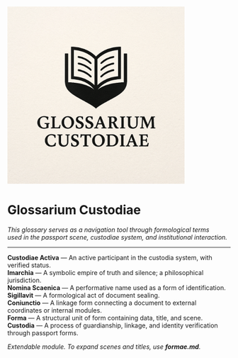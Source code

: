 
<img src="https://raw.githubusercontent.com/Imperium-Silentii/imarch-passports-ledger/main/passport-images/Logo_Glossarium_custodiae.png" width="400">

# Glossarium Custodiae

_This glossary serves as a navigation tool through formological terms  
used in the passport scene, custodiae system, and institutional interaction._

---

**Custodiae Activa** — An active participant in the custodia system, with verified status.  
**Imarchia** — A symbolic empire of truth and silence; a philosophical jurisdiction.  
**Nomina Scaenica** — A performative name used as a form of identification.  
**Sigillavit** — A formological act of document sealing.  
**Coniunctio** — A linkage form connecting a document to external coordinates or internal modules.  
**Forma** — A structural unit of form containing data, title, and scene.  
**Custodia** — A process of guardianship, linkage, and identity verification through passport forms.  

_Extendable module. To expand scenes and titles, use **formae.md**._
